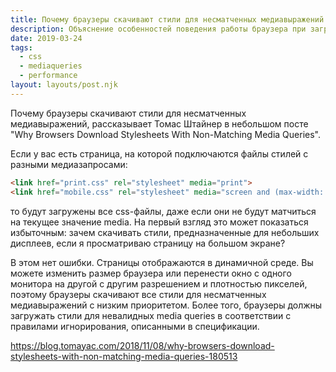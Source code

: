 ```yaml
---
title: Почему браузеры скачивают стили для несматченных медиавыражений
description: Объяснение особенностей поведения работы браузера при загрузке стилей
date: 2019-03-24
tags:
  - css
  - mediaqueries
  - performance
layout: layouts/post.njk
---
```

Почему браузеры скачивают стили для несматченных медиавыражений, рассказывает Томас Штайнер в небольшом посте "Why Browsers Download Stylesheets With Non-Matching Media Queries".

Если у вас есть страница, на которой подключаются файлы стилей с разными медиазапросами:

```html
<link href="print.css" rel="stylesheet" media="print">
<link href="mobile.css" rel="stylesheet" media="screen and (max-width: 600px)">
```

то будут загружены все css-файлы, даже если они не будут матчиться на текущее значение media. На первый взгляд это может показаться избыточным: зачем скачивать стили, предназначенные для небольших дисплеев, если я просматриваю страницу на большом экране?

В этом нет ошибки. Cтраницы отображаются в динамичной среде. Вы можете изменить размер браузера или перенести окно с одного монитора на другой с другим разрешением и плотностью пикселей, поэтому браузеры скачивают все стили для несматченных медиавыражений с низким приоритетом. Более того, браузеры должны загружать стили для невалидных media queries в соответствии с правилами игнорирования, описанными в спецификации. 

https://blog.tomayac.com/2018/11/08/why-browsers-download-stylesheets-with-non-matching-media-queries-180513 
